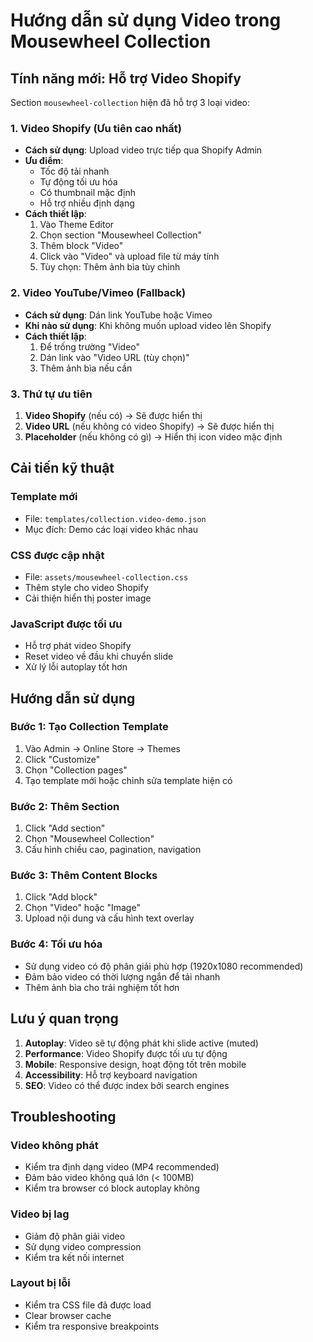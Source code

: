 # Hướng dẫn sử dụng Video trong Mousewheel Collection

## Tính năng mới: Hỗ trợ Video Shopify

Section `mousewheel-collection` hiện đã hỗ trợ 3 loại video:

### 1. Video Shopify (Ưu tiên cao nhất)
- **Cách sử dụng**: Upload video trực tiếp qua Shopify Admin
- **Ưu điểm**: 
  - Tốc độ tải nhanh
  - Tự động tối ưu hóa
  - Có thumbnail mặc định
  - Hỗ trợ nhiều định dạng
- **Cách thiết lập**:
  1. Vào Theme Editor
  2. Chọn section "Mousewheel Collection"
  3. Thêm block "Video"
  4. Click vào "Video" và upload file từ máy tính
  5. Tùy chọn: Thêm ảnh bìa tùy chỉnh

### 2. Video YouTube/Vimeo (Fallback)
- **Cách sử dụng**: Dán link YouTube hoặc Vimeo
- **Khi nào sử dụng**: Khi không muốn upload video lên Shopify
- **Cách thiết lập**:
  1. Để trống trường "Video" 
  2. Dán link vào "Video URL (tùy chọn)"
  3. Thêm ảnh bìa nếu cần

### 3. Thứ tự ưu tiên
1. **Video Shopify** (nếu có) → Sẽ được hiển thị
2. **Video URL** (nếu không có video Shopify) → Sẽ được hiển thị
3. **Placeholder** (nếu không có gì) → Hiển thị icon video mặc định

## Cải tiến kỹ thuật

### Template mới
- File: `templates/collection.video-demo.json`
- Mục đích: Demo các loại video khác nhau

### CSS được cập nhật
- File: `assets/mousewheel-collection.css`
- Thêm style cho video Shopify
- Cải thiện hiển thị poster image

### JavaScript được tối ưu
- Hỗ trợ phát video Shopify
- Reset video về đầu khi chuyển slide
- Xử lý lỗi autoplay tốt hơn

## Hướng dẫn sử dụng

### Bước 1: Tạo Collection Template
1. Vào Admin → Online Store → Themes
2. Click "Customize" 
3. Chọn "Collection pages"
4. Tạo template mới hoặc chỉnh sửa template hiện có

### Bước 2: Thêm Section
1. Click "Add section"
2. Chọn "Mousewheel Collection"
3. Cấu hình chiều cao, pagination, navigation

### Bước 3: Thêm Content Blocks
1. Click "Add block"
2. Chọn "Video" hoặc "Image"
3. Upload nội dung và cấu hình text overlay

### Bước 4: Tối ưu hóa
- Sử dụng video có độ phân giải phù hợp (1920x1080 recommended)
- Đảm bảo video có thời lượng ngắn để tải nhanh
- Thêm ảnh bìa cho trải nghiệm tốt hơn

## Lưu ý quan trọng

1. **Autoplay**: Video sẽ tự động phát khi slide active (muted)
2. **Performance**: Video Shopify được tối ưu tự động
3. **Mobile**: Responsive design, hoạt động tốt trên mobile
4. **Accessibility**: Hỗ trợ keyboard navigation
5. **SEO**: Video có thể được index bởi search engines

## Troubleshooting

### Video không phát
- Kiểm tra định dạng video (MP4 recommended)
- Đảm bảo video không quá lớn (< 100MB)
- Kiểm tra browser có block autoplay không

### Video bị lag
- Giảm độ phân giải video
- Sử dụng video compression
- Kiểm tra kết nối internet

### Layout bị lỗi
- Kiểm tra CSS file đã được load
- Clear browser cache
- Kiểm tra responsive breakpoints